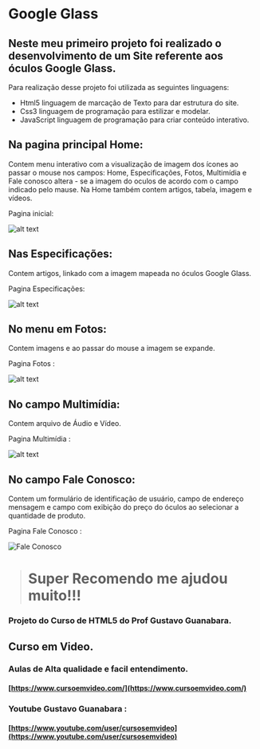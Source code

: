
# Google Glass

## Neste meu primeiro projeto foi realizado o desenvolvimento de um Site referente aos óculos Google Glass.

 Para realização desse projeto foi utilizada as seguintes linguagens:

  - Html5 linguagem de marcação de Texto para dar estrutura do site. <br>
  - Css3 linguagem de programação para estilizar e modelar.<br>
  - JavaScript linguagem de programação para criar conteúdo interativo. <br>


## Na pagina principal Home:

Contem menu interativo com a visualização de imagem 
dos ícones ao passar o mouse nos campos:
Home, Especificações, Fotos, Multimídia e Fale conosco altera - se a 
imagem do oculos de acordo com o campo indicado pelo mause.
Na Home também contem artigos, tabela, imagem e vídeos. 


Pagina inicial: 

![alt text](https://github.com/PaulaSena/site-html5/blob/master/portifolio%20pag%201%20-%20Tudo%20Sobre%20Google%20Glass.png?raw=true " Home Title Text 1")

## Nas Especificações: 
Contem artigos, linkado com a imagem mapeada no óculos Google Glass. 


Pagina Especificações:

![alt text](https://github.com/PaulaSena/site-html5/blob/master/portifolio%20pag%202%20-%20Especifica%C3%A7%C3%B5es.png?raw=true
 " Especificações Title Text 1")

## No menu em Fotos:
Contem imagens e ao passar do mouse a imagem se expande. 


Pagina Fotos :

![alt text](https://github.com/PaulaSena/site-html5/blob/master/portifolio%20pag%204%20-%20Fotos.png?raw=true
 "Fotos  Title Text 1")


## No campo Multimídia: 
Contem arquivo de Áudio e Vídeo. 


Pagina Multimídia :

![alt text](https://github.com/PaulaSena/site-html5/blob/master/portifolio%20pag%203%20-%20Mult%C3%ADmidia.png?raw=true
 " Multimídia Title Text 1")


## No campo Fale Conosco:
Contem um formulário de identificação de usuário, 
campo de endereço mensagem e campo com exibição do preço do óculos 
ao selecionar a quantidade de produto. 

Pagina Fale Conosco : 

![Fale Conosco](https://github.com/PaulaSena/site-html5/blob/master/portifolio%20pag%205%20-%20Fale%20Conosco.png?raw=true
 " Fale Conosco Title Text 1")


> #  Super Recomendo me ajudou muito!!!

### Projeto do Curso de HTML5 do Prof Gustavo Guanabara. 
## Curso em Video.

### Aulas de Alta qualidade e facil entendimento.
####  [https://www.cursoemvideo.com/](https://www.cursoemvideo.com/)
### Youtube Gustavo Guanabara : 
#### [https://www.youtube.com/user/cursosemvideo](https://www.youtube.com/user/cursosemvideo)




